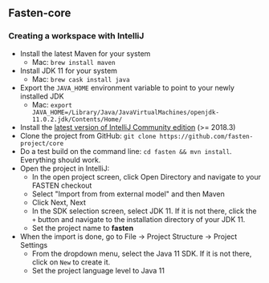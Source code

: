 ## Fasten-core

### Creating a workspace with IntelliJ

- Install the latest Maven for your system
    - Mac: `brew install maven`
- Install JDK 11 for your system
    - Mac: `brew cask install java`
- Export the `JAVA_HOME` environment variable to point to your newly installed JDK
    - Mac: `export JAVA_HOME=/Library/Java/JavaVirtualMachines/openjdk-11.0.2.jdk/Contents/Home/`
- Install the [latest version of IntelliJ Community edition](https://www.jetbrains.com/idea/download/#section=mac) (>= 2018.3)
- Clone the project from GitHub: `git clone https://github.com/fasten-project/core`
- Do a test build on the command line: `cd fasten && mvn install`. Everything should work.
- Open the project in IntelliJ:
    - In the open project screen, click Open Directory and navigate to your FASTEN checkout
    - Select "Import from from external model" and then Maven
    - Click Next, Next
    - In the SDK selection screen, select JDK 11. If it is not there, click the
    `+` button and navigate to the installation directory of your JDK 11.
    - Set the project name to **fasten**
- When the import is done, go to File -> Project Structure -> Project Settings
    - From the dropdown menu, select the Java 11 SDK. If it is not there, click on `New` to create it.
    - Set the project language level to Java 11
